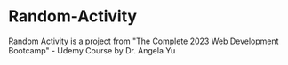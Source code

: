 # Random-Activity
Random Activity is a project from "The Complete 2023 Web Development Bootcamp" - Udemy Course by Dr. Angela Yu
